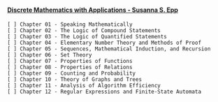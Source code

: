 #### [Discrete Mathematics with Applications - Susanna S. Epp ](https://www.amazon.com/Discrete-Mathematics-Applications-Susanna-Epp-dp-1337694193/dp/1337694193/ref=dp_ob_image_bk)

    [ ] Chapter 01 - Speaking Mathematically
    [ ] Chapter 02 - The Logic of Compound Statements
    [ ] Chapter 03 - The Logic of Quantified Statements
    [ ] Chapter 04 - Elementary Number Theory and Methods of Proof
    [ ] Chapter 05 - Sequences, Mathematical Induction, and Recursion
    [ ] Chapter 06 - Set Theory
    [ ] Chapter 07 - Properties of Functions
    [ ] Chapter 08 - Properties of Relations
    [ ] Chapter 09 - Counting and Probability
    [ ] Chapter 10 - Theory of Graphs and Trees
    [ ] Chapter 11 - Analysis of Algorithm Efficiency
    [ ] Chapter 12 - Regular Expressions and Finite-State Automata
